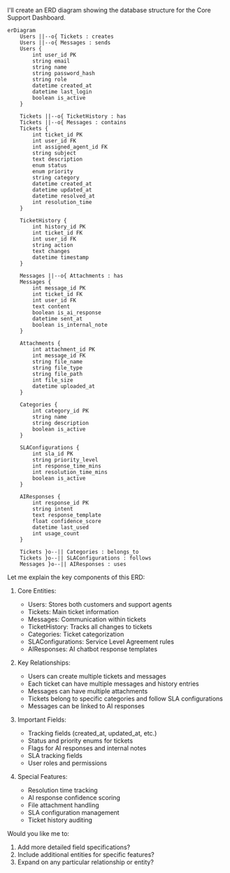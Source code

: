 I'll create an ERD diagram showing the database structure for the Core Support Dashboard.



```mermaid
erDiagram
    Users ||--o{ Tickets : creates
    Users ||--o{ Messages : sends
    Users {
        int user_id PK
        string email
        string name
        string password_hash
        string role
        datetime created_at
        datetime last_login
        boolean is_active
    }

    Tickets ||--o{ TicketHistory : has
    Tickets ||--o{ Messages : contains
    Tickets {
        int ticket_id PK
        int user_id FK
        int assigned_agent_id FK
        string subject
        text description
        enum status
        enum priority
        string category
        datetime created_at
        datetime updated_at
        datetime resolved_at
        int resolution_time
    }

    TicketHistory {
        int history_id PK
        int ticket_id FK
        int user_id FK
        string action
        text changes
        datetime timestamp
    }

    Messages ||--o{ Attachments : has
    Messages {
        int message_id PK
        int ticket_id FK
        int user_id FK
        text content
        boolean is_ai_response
        datetime sent_at
        boolean is_internal_note
    }

    Attachments {
        int attachment_id PK
        int message_id FK
        string file_name
        string file_type
        string file_path
        int file_size
        datetime uploaded_at
    }

    Categories {
        int category_id PK
        string name
        string description
        boolean is_active
    }

    SLAConfigurations {
        int sla_id PK
        string priority_level
        int response_time_mins
        int resolution_time_mins
        boolean is_active
    }

    AIResponses {
        int response_id PK
        string intent
        text response_template
        float confidence_score
        datetime last_used
        int usage_count
    }

    Tickets }o--|| Categories : belongs_to
    Tickets }o--|| SLAConfigurations : follows
    Messages }o--|| AIResponses : uses

```

Let me explain the key components of this ERD:

1. Core Entities:
   - Users: Stores both customers and support agents
   - Tickets: Main ticket information
   - Messages: Communication within tickets
   - TicketHistory: Tracks all changes to tickets
   - Categories: Ticket categorization
   - SLAConfigurations: Service Level Agreement rules
   - AIResponses: AI chatbot response templates

2. Key Relationships:
   - Users can create multiple tickets and messages
   - Each ticket can have multiple messages and history entries
   - Messages can have multiple attachments
   - Tickets belong to specific categories and follow SLA configurations
   - Messages can be linked to AI responses

3. Important Fields:
   - Tracking fields (created_at, updated_at, etc.)
   - Status and priority enums for tickets
   - Flags for AI responses and internal notes
   - SLA tracking fields
   - User roles and permissions

4. Special Features:
   - Resolution time tracking
   - AI response confidence scoring
   - File attachment handling
   - SLA configuration management
   - Ticket history auditing

Would you like me to:
1. Add more detailed field specifications?
2. Include additional entities for specific features?
3. Expand on any particular relationship or entity?
